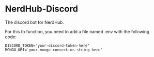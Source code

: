 # NerdHub-Discord
The discord bot for NerdHub.

For this to function, you need to add a file named .env with the following code:
```
DISCORD_TOKEN="your-discord-token-here"
MONGO_URI='your-mongo-connection-string-here'
```
